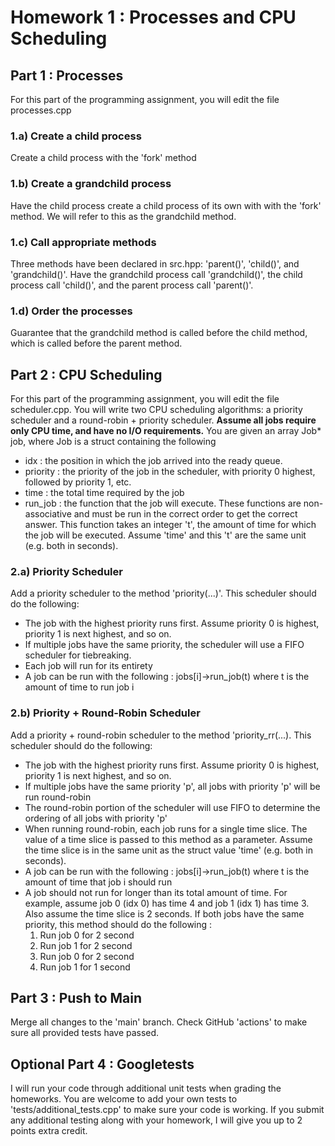 # Homework 1 : Processes and CPU Scheduling

## Part 1 : Processes
For this part of the programming assignment, you will edit the file processes.cpp

### 1.a) Create a child process
Create a child process with the 'fork' method

### 1.b) Create a grandchild process
Have the child process create a child process of its own with with the 'fork' method.  We will refer to this as the grandchild method.

### 1.c) Call appropriate methods
Three methods have been declared in src.hpp: 'parent()', 'child()', and 'grandchild()'.  Have the grandchild process call 'grandchild()', the child process call 'child()', and the parent process call 'parent()'.

### 1.d) Order the processes
Guarantee that the grandchild method is called before the child method, which is called before the parent method.

## Part 2 : CPU Scheduling
For this part of the programming assignment, you will edit the file scheduler.cpp.  You will write two CPU scheduling algorithms: a priority scheduler and a round-robin + priority scheduler.  **Assume all jobs require only CPU time, and have no I/O requirements.**  You are given an array Job* job, where Job is a struct containing the following 
- idx : the position in which the job arrived into the ready queue.
- priority : the priority of the job in the scheduler, with priority 0 highest, followed by priority 1, etc.
- time : the total time required by the job
- run_job : the function that the job will execute.  These functions are non-associative and must be run in the correct order to get the correct answer.  This function takes an integer 't', the amount of time for which the job will be executed.  Assume 'time' and this 't' are the same unit (e.g. both in seconds).

### 2.a) Priority Scheduler
Add a priority scheduler to the method 'priority(...)'.  This scheduler should do the following:
- The job with the highest priority runs first.  Assume priority 0 is highest, priority 1 is next highest, and so on.
- If multiple jobs have the same priority, the scheduler will use a FIFO scheduler for tiebreaking. 
- Each job will run for its entirety
- A job can be run with the following : jobs[i]->run_job(t) where t is the amount of time to run job i 


### 2.b) Priority + Round-Robin Scheduler
Add a priority + round-robin scheduler to the method 'priority_rr(...).  This scheduler should do the following:
- The job with the highest priority runs first.  Assume priority 0 is highest, priority 1 is next highest, and so on.
- If multiple jobs have the same priority 'p', all jobs with priority 'p' will be run round-robin
- The round-robin portion of the scheduler will use FIFO to determine the ordering of all jobs with priority 'p'
- When running round-robin, each job runs for a single time slice.  The value of a time slice is passed to this method as a parameter.  Assume the time slice is in the same unit as the struct value 'time' (e.g. both in seconds).
- A job can be run with the following : jobs[i]->run_job(t) where t is the amount of time that job i should run
- A job should not run for longer than its total amount of time.  For example, assume job 0 (idx 0) has time 4 and job 1 (idx 1) has time 3.  Also assume the time slice is 2 seconds.  If both jobs have the same priority, this method should do the following : 
  1. Run job 0 for 2 second
  2. Run job 1 for 2 second
  3. Run job 0 for 2 second
  4. Run job 1 for 1 second

## Part 3 : Push to Main
Merge all changes to the 'main' branch.  Check GitHub 'actions' to make sure all provided tests have passed.

## Optional Part 4 : Googletests
I will run your code through additional unit tests when grading the homeworks.  You are welcome to add your own tests to 'tests/additional_tests.cpp' to make sure your code is working.  If you submit any additional testing along with your homework, I will give you up to 2 points extra credit.
